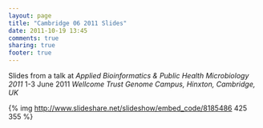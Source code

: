 ```yaml
---
layout: page
title: "Cambridge 06 2011 Slides"
date: 2011-10-19 13:45
comments: true
sharing: true
footer: true
---
```


Slides from a talk at _Applied Bioinformatics & Public Health Microbiology 2011_ 1-3 June 2011 _Wellcome Trust Genome Campus, Hinxton, Cambridge, UK_

{% img http://www.slideshare.net/slideshow/embed_code/8185486 425 355 %}

